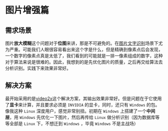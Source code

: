 # 图片增强篇

## 需求场景

图片**放大模糊**这个问题对于**位图**来讲，那是不可避免的。在[图片文字识别](../图片文字识别/README.md)场景下尤为严重。可能我们人眼很容易看出来这个字是什么，但是精确到像素点后会发现，一个数字的像素点真是太低了，我们看到的可能就是一排一像素组成的数字，这种对于算法来说是很难的。因此，我想到的是先优化图片的质量，之后再交给算法去分析识别。实践下来效果非常好。

## 解决方案

最开始采用的是[video2x](https://github.com/k4yt3x/video2x)这个解决方案，其输出效果非常好。但是问题在于它使用了**显卡**来计算，并且要求必须是 `INVIDIA` 的显卡，同时，还只有 `Windows` 的包。像我这种 `Linux` 深度用户，感觉非常别扭。初期在 `Windows` 上搭建了一个**中间层**，用 `Windows` 先优化一下图片，然后再传给 `Linux` 做分析识别（因为数据库等等全部是 `Linux` 下，不想迁到 `Windows` ，毕竟 `Windows` 不是主战场）
